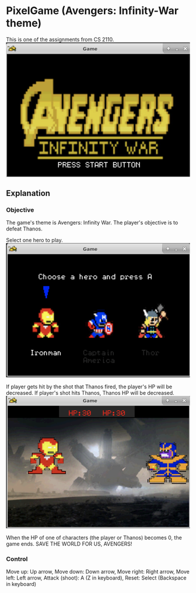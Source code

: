# PixelGame (Avengers: Infinity-War theme)
This is one of the assignments from CS 2110.
![Alt text](/Screenshots/01.png?raw=true "Start Screen")
## Explanation
### Objective
The game's theme is Avengers: Infinity War.
The player's objective is to defeat Thanos.

Select one hero to play.
![Alt text](/Screenshots/02.png?raw=true "Selecting Screen")

If player gets hit by the shot that Thanos fired, the player's HP will be decreased.
If player's shot hits Thanos, Thanos HP will be decreased.
![Alt text](/Screenshots/03.png?raw=true "Fighting Screen")

When the HP of one of characters (the player or Thanos) becomes 0, the game ends.
SAVE THE WORLD FOR US, AVENGERS!

### Control
Move up: Up arrow, 
Move down: Down arrow,
Move right: Right arrow, 
Move left: Left arrow, 
Attack (shoot): A (Z in keyboard), 
Reset: Select (Backspace in keyboard)
